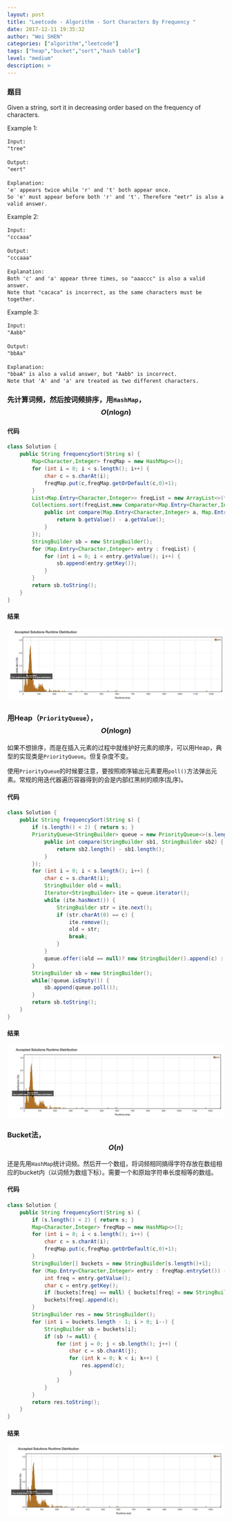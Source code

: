 ```yaml
---
layout: post
title: "Leetcode - Algorithm - Sort Characters By Frequency "
date: 2017-12-11 19:35:32
author: "Wei SHEN"
categories: ["algorithm","leetcode"]
tags: ["heap","bucket","sort","hash table"]
level: "medium"
description: >
---
```


### 题目
Given a string, sort it in decreasing order based on the frequency of characters.

Example 1:
```
Input:
"tree"

Output:
"eert"

Explanation:
'e' appears twice while 'r' and 't' both appear once.
So 'e' must appear before both 'r' and 't'. Therefore "eetr" is also a valid answer.
```

Example 2:
```
Input:
"cccaaa"

Output:
"cccaaa"

Explanation:
Both 'c' and 'a' appear three times, so "aaaccc" is also a valid answer.
Note that "cacaca" is incorrect, as the same characters must be together.
```

Example 3:
```
Input:
"Aabb"

Output:
"bbAa"

Explanation:
"bbaA" is also a valid answer, but "Aabb" is incorrect.
Note that 'A' and 'a' are treated as two different characters.
```

### 先计算词频，然后按词频排序，用`HashMap`，$$O(n\log_{}{n})$$

#### 代码
```java
class Solution {
    public String frequencySort(String s) {
        Map<Character,Integer> freqMap = new HashMap<>();
        for (int i = 0; i < s.length(); i++) {
            char c = s.charAt(i);
            freqMap.put(c,freqMap.getOrDefault(c,0)+1);
        }
        List<Map.Entry<Character,Integer>> freqList = new ArrayList<>(freqMap.entrySet());
        Collections.sort(freqList,new Comparator<Map.Entry<Character,Integer>>(){
            public int compare(Map.Entry<Character,Integer> a, Map.Entry<Character,Integer> b) {
                return b.getValue() - a.getValue();
            }
        });
        StringBuilder sb = new StringBuilder();
        for (Map.Entry<Character,Integer> entry : freqList) {
            for (int i = 0; i < entry.getValue(); i++) {
                sb.append(entry.getKey());
            }
        }
        return sb.toString();
    }
}
```

#### 结果
![sort-characters-by-frequency-1](/images/leetcode/sort-characters-by-frequency-1.png)


### 用Heap（`PriorityQueue`），$$O(n\log_{}{n})$$
如果不想排序，而是在插入元素的过程中就维护好元素的顺序，可以用Heap，典型的实现类是`PriorityQueue`。但复杂度不变。

使用`PriorityQueue`的时候要注意，要按照顺序输出元素要用`poll()`方法弹出元素。常规的用迭代器遍历容器得到的会是内部红黑树的顺序(乱序)。

#### 代码
```java
class Solution {
    public String frequencySort(String s) {
        if (s.length() < 2) { return s; }
        PriorityQueue<StringBuilder> queue = new PriorityQueue<>(s.length(), new Comparator<StringBuilder>(){
            public int compare(StringBuilder sb1, StringBuilder sb2) {
                return sb2.length() - sb1.length();
            }
        });
        for (int i = 0; i < s.length(); i++) {
            char c = s.charAt(i);
            StringBuilder old = null;
            Iterator<StringBuilder> ite = queue.iterator();
            while (ite.hasNext()) {
                StringBuilder str = ite.next();
                if (str.charAt(0) == c) {
                    ite.remove();
                    old = str;
                    break;
                }
            }
            queue.offer((old == null)? new StringBuilder().append(c) : (old.append(c)));
        }
        StringBuilder sb = new StringBuilder();
        while(!queue.isEmpty()) {
            sb.append(queue.poll());
        }
        return sb.toString();
    }
}
```

#### 结果
![sort-characters-by-frequency-2](/images/leetcode/sort-characters-by-frequency-2.png)


### Bucket法，$$O(n)$$
还是先用`HashMap`统计词频。然后开一个数组，将词频相同搞得字符存放在数组相应的bucket内（以词频为数组下标）。需要一个和原始字符串长度相等的数组。

#### 代码
```java
class Solution {
    public String frequencySort(String s) {
        if (s.length() < 2) { return s; }
        Map<Character,Integer> freqMap = new HashMap<>();
        for (int i = 0; i < s.length(); i++) {
            char c = s.charAt(i);
            freqMap.put(c,freqMap.getOrDefault(c,0)+1);
        }
        StringBuilder[] buckets = new StringBuilder[s.length()+1];
        for (Map.Entry<Character,Integer> entry : freqMap.entrySet()) {
            int freq = entry.getValue();
            char c = entry.getKey();
            if (buckets[freq] == null) { buckets[freq] = new StringBuilder(); }
            buckets[freq].append(c);
        }
        StringBuilder res = new StringBuilder();
        for (int i = buckets.length - 1; i > 0; i--) {
            StringBuilder sb = buckets[i];
            if (sb != null) {
                for (int j = 0; j < sb.length(); j++) {
                    char c = sb.charAt(j);
                    for (int k = 0; k < i; k++) {
                        res.append(c);
                    }
                }
            }
        }
        return res.toString();
    }
}
```

#### 结果
![sort-characters-by-frequency-3](/images/leetcode/sort-characters-by-frequency-3.png)
